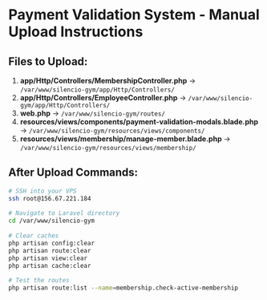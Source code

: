 # Payment Validation System - Manual Upload Instructions 
 
## Files to Upload: 
 
1. **app/Http/Controllers/MembershipController.php** → `/var/www/silencio-gym/app/Http/Controllers/` 
2. **app/Http/Controllers/EmployeeController.php** → `/var/www/silencio-gym/app/Http/Controllers/` 
3. **web.php** → `/var/www/silencio-gym/routes/` 
4. **resources/views/components/payment-validation-modals.blade.php** → `/var/www/silencio-gym/resources/views/components/` 
5. **resources/views/membership/manage-member.blade.php** → `/var/www/silencio-gym/resources/views/membership/` 
 
## After Upload Commands: 
 
```bash 
# SSH into your VPS 
ssh root@156.67.221.184 
 
# Navigate to Laravel directory 
cd /var/www/silencio-gym 
 
# Clear caches 
php artisan config:clear 
php artisan route:clear 
php artisan view:clear 
php artisan cache:clear 
 
# Test the routes 
php artisan route:list --name=membership.check-active-membership 
``` 
